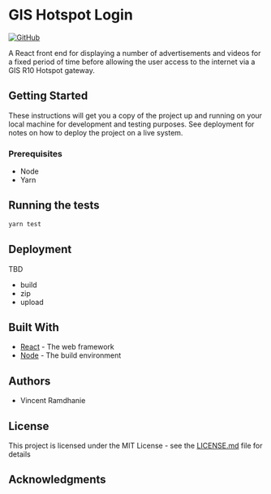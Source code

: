 # GIS Hotspot Login


[![GitHub](https://img.shields.io/github/license/mashape/apistatus.svg)](LICENSE.md)


A React front end for displaying a number of advertisements and videos for a fixed period of time before allowing 
the user access to the internet via a GIS R10 Hotspot gateway.
 
## Getting Started

These instructions will get you a copy of the project up and running on your local machine for development and 
testing purposes. See deployment for notes on how to deploy the project on a live system.

### Prerequisites

* Node
* Yarn

## Running the tests

```bash
yarn test
```

## Deployment

TBD
- build
- zip
- upload

## Built With

* [React](reactjs.org) - The web framework
* [Node](nodejs.org) - The build environment

## Authors

* Vincent Ramdhanie

## License

This project is licensed under the MIT License - see the [LICENSE.md](LICENSE.md) file for details

## Acknowledgments
